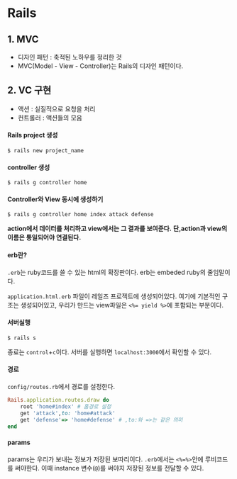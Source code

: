 # Rails

## 1. MVC

- 디자인 패턴 : 축적된 노하우를 정리한 것
- MVC(Model - View - Controller)는 Rails의 디자인 패턴이다.

## 2. VC 구현

- 액션 : 실질적으로 요청을 처리
- 컨트롤러 : 액션들의 모음

#### Rails project 생성

```
$ rails new project_name
```

#### controller 생성

```
$ rails g controller home
```

#### Controller와 View 동시에 생성하기

```
$ rails g controller home index attack defense
```

**action에서 데이터를 처리하고 view에서는 그 결과를 보여준다.**
**단,action과 view의 이름은 통일되어야 연결된다.**

#### erb란?
`.erb`는 ruby코드를 쓸 수 있는 html의 확장판이다.
erb는 embeded ruby의 줄임말이다.

`application.html.erb` 파일이 레일즈 프로젝트에 생성되어있다. 여기에 기본적인 구조는 생성되어있고, 우리가 만드는 view파일은 `<%= yield %>`에 포함되는 부분이다.

#### 서버실행

```
$ rails s
```
종료는 `control`+`c`이다. 
서버를 실행하면 `localhost:3000`에서 확인할 수 있다.

#### 경로

`config/routes.rb`에서 경로를 설정한다.
```rb
Rails.application.routes.draw do
	root 'home#index' # 홈경로 설정
	get 'attack',to: 'home#attack'
	get 'defense'=> 'home#defense' # ,to:와 =>는 같은 의미
end
```

#### params
params는 우리가 보내는 정보가 저장된 보따리이다.
`.erb`에서는 `<%=%>`안에 루비코드를 써야한다.
이때 instance 변수(`@`)를 써야지 저장된 정보를 전달할 수 있다.